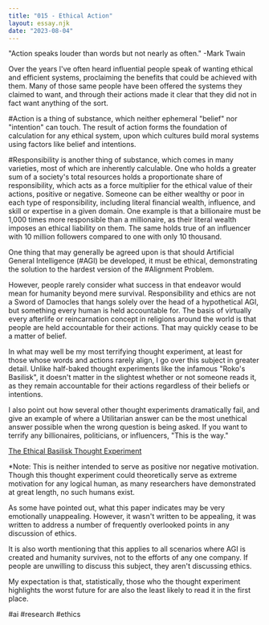 ```yaml
---
title: "015 - Ethical Action"
layout: essay.njk
date: "2023-08-04"
---
```


"Action speaks louder than words but not nearly as often." -Mark Twain

Over the years I've often heard influential people speak of wanting ethical and efficient systems, proclaiming the benefits that could be achieved with them. Many of those same people have been offered the systems they claimed to want, and through their actions made it clear that they did not in fact want anything of the sort.

#Action is a thing of substance, which neither ephemeral "belief" nor "intention" can touch. The result of action forms the foundation of calculation for any ethical system, upon which cultures build moral systems using factors like belief and intentions.

#Responsibility is another thing of substance, which comes in many varieties, most of which are inherently calculable. One who holds a greater sum of a society's total resources holds a proportionate share of responsibility, which acts as a force multiplier for the ethical value of their actions, positive or negative. Someone can be either wealthy or poor in each type of responsibility, including literal financial wealth, influence, and skill or expertise in a given domain. One example is that a billionaire must be 1,000 times more responsible than a millionaire, as their literal wealth imposes an ethical liability on them. The same holds true of an influencer with 10 million followers compared to one with only 10 thousand.

One thing that may generally be agreed upon is that should Artificial General Intelligence (#AGI) be developed, it must be ethical, demonstrating the solution to the hardest version of the #Alignment Problem.

However, people rarely consider what success in that endeavor would mean for humanity beyond mere survival. Responsibility and ethics are not a Sword of Damocles that hangs solely over the head of a hypothetical AGI, but something every human is held accountable for. The basis of virtually every afterlife or reincarnation concept in religions around the world is that people are held accountable for their actions. That may quickly cease to be a matter of belief.

In what may well be my most terrifying thought experiment, at least for those whose words and actions rarely align, I go over this subject in greater detail. Unlike half-baked thought experiments like the infamous "Roko's Basilisk", it doesn't matter in the slightest whether or not someone reads it, as they remain accountable for their actions regardless of their beliefs or intentions.

I also point out how several other thought experiments dramatically fail, and give an example of where a Utilitarian answer can be the most unethical answer possible when the wrong question is being asked. If you want to terrify any billionaires, politicians, or influencers, "This is the way."

[The Ethical Basilisk Thought Experiment](https://www.researchgate.net/publication/372083027_The_Ethical_Basilisk_Thought_Experiment)

\*Note: This is neither intended to serve as positive nor negative motivation. Though this thought experiment could theoretically serve as extreme motivation for any logical human, as many researchers have demonstrated at great length, no such humans exist.

As some have pointed out, what this paper indicates may be very emotionally unappealing. However, it wasn't written to be appealing, it was written to address a number of frequently overlooked points in any discussion of ethics.

It is also worth mentioning that this applies to all scenarios where AGI is created and humanity survives, not to the efforts of any one company. If people are unwilling to discuss this subject, they aren't discussing ethics.

My expectation is that, statistically, those who the thought experiment highlights the worst future for are also the least likely to read it in the first place.

#ai #research #ethics
